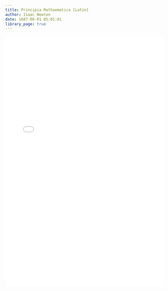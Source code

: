 ```yaml
---
title: Principia Mathaematica [Latin]
author: Isaac Newton
date: 1687-06-01 05:01:01
library_page: true
---
```


<div>
	<iframe src="/PDFjs/web/viewer.html?file=../../pages/science-and-technology/Physics/Newton/Newtons_Principia_Mathematica_[Latin].pdf" width="100%" height="800px" frameborder="0"></iframe>
</div>